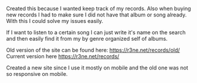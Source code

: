 Created this because I wanted keep track of my records. Also when buying new records I had to make sure I did not have that album or song already. With this I could solve my issues easily.

If I want to listen to a certain song I can just write it's name on the search and then easily find it from my by genre organized self of albums.

Old version of the site can be found here: https://r3ne.net/records/old/
Current version here https://r3ne.net/records/

Created a new site since I use it mostly on mobile and the old one was not so responsive on mobile.